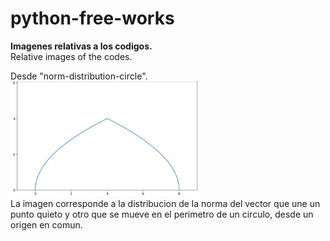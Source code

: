 # python-free-works
**Imagenes relativas a los codigos.**  
Relative images of the codes.  

Desde "norm-distribution-circle".  
<img src="https://github.com/rodrigo-svg/python-free-works/blob/main/a.png?raw=true" width="300">  
La imagen corresponde a la distribucion de la norma del vector que une un punto quieto y otro que se mueve en el perimetro de un circulo, desde un origen en comun.
